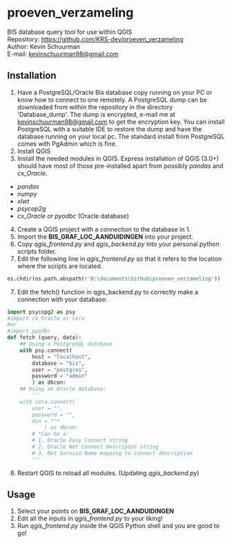 # proeven_verzameling
BIS database query tool for use within QGIS  
Repository: https://github.com/KRS-dev/proeven_verzameling  
Author: Kevin Schuurman  
E-mail: kevinschuurman98@gmail.com  

## Installation 
1.  Have a PostgreSQL/Oracle Bis database copy running on your PC or know how to connect to one remotely. A PostgreSQL dump can be downloaded from within the repository in the directory 'Database_dump'. The dump is encrypted, e-mail me at kevinschuurman98@gmail.com to get the encryption key. You can install PostgreSQL with a suitable IDE to restore the dump and have the database running on your local pc. The standard install from PostgreSQL comes with PgAdmin which is fine.
2. Install QGIS
3. Install the needed modules in QGIS. Express installation of QGIS (3.0+) should have most of those pre-installed apart from possibly *pandas* and *cx_Oracle*.
* *pandas*
* *numpy*
* *xlwt*
* *psycop2g*
* *cx_Oracle or pyodbc* (Oracle database)
4. Create a QGIS project with a connection to the database in 1.
5. Import the **BIS_GRAF_LOC_AANDUIDINGEN** into your project.
6. Copy *qgis_frontend.py* and *qgis_backend.py* into your personal python scripts folder.
7. Edit the following line in *qgis_frontend.py* so that it refers to the location where the scripts are located.
```python 
os.chdir(os.path.abspath(r'D:\documents\Github\proeven_verzameling'))
``` 
7. Edit the fetch() function in qgis_backend.py to correctly make a connection with your database:

  ```python
  import psycopg2 as psy
  #import cx_Oracle as cora 
  #or
  #import pyodbc
  def fetch (query, data):
      ## Using a PostgreSQL database
      with psy.connect(
          host = "localhost",
          database = "bis",
          user = "postgres",
          password = "admin"
          ) as dbcon:
      ## Using an Oracle database:
          '''
      with cora.connect(
          user = "",
          password = "",
          dsn = ""*
              ) as dbcon:
          # *Can be a: 
          # 1. Oracle Easy Connect string
          # 2. Oracle Net Connect Descriptor string
          # 3. Net Service Name mapping to connect description
          '''
```
8. Restart QGIS to reload all modules. (Updating *qgis_backend.py*)
## Usage
1. Select your points on **BIS_GRAF_LOC_AANDUIDINGEN**
2. Edit all the inputs in *qgis_frontend.py* to your liking!
3. Run *qgis_frontend.py* inside the QGIS Python shell and you are good to go!
